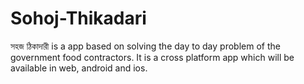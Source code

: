# Sohoj-Thikadari
সহজ ঠিকাদারী is a app based on solving the day to day problem of the government food contractors. It is a cross platform app which will be available in web, android and ios.
